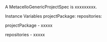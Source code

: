 A MetacelloGenericProjectSpec is xxxxxxxxx.Instance Variables	projectPackage:		<Object>	repositories:		<Object>projectPackage	- xxxxxrepositories	- xxxxx